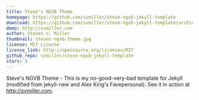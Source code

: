 ```yaml
---
title: Steve's NGVB Theme
homepage: https://github.com/svmiller/steve-ngvb-jekyll-template
download: https://github.com/svmiller/steve-ngvb-jekyll-template/archive/master.zip
demo: http://svmiller.com
author: Steven V. Miller
thumbnail: steves-ngvb-theme.jpg
license: MIT License
license_link: http://opensource.org/licenses/MIT
github_repo: svmiller/steve-ngvb-jekyll-template
stars: 5
---
```


Steve's NGVB Theme - This is my no-good-very-bad template for Jekyll
(modified from jekyll-new and Alex King's Favepersonal). See it in
action at http://svmiller.com.
